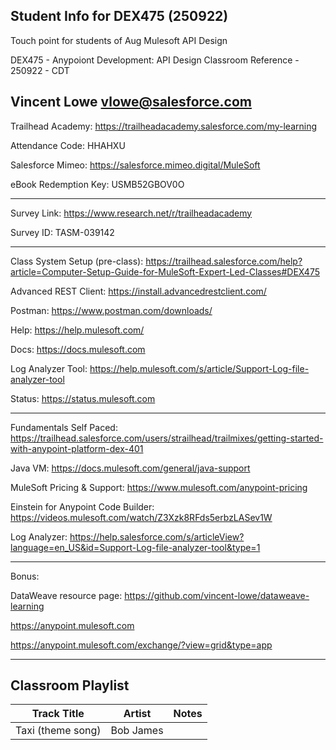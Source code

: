 ## Student Info for DEX475 (250922)

Touch point for students of Aug Mulesoft API Design

DEX475 - Anypoiont Development: API Design Classroom Reference - 250922 - CDT

Vincent Lowe
vlowe@salesforce.com
-------------------------------------------------------------------------------------------------------------------
Trailhead Academy:	https://trailheadacademy.salesforce.com/my-learning

Attendance Code:     HHAHXU							

Salesforce Mimeo:     https://salesforce.mimeo.digital/MuleSoft

eBook Redemption Key:     USMB52GBOV0O

-------------------------------------------------------------------------------------------------------------------
Survey Link:								https://www.research.net/r/trailheadacademy

Survey ID:	TASM-039142						

-------------------------------------------------------------------------------------------------------------------

Class System Setup (pre-class): https://trailhead.salesforce.com/help?article=Computer-Setup-Guide-for-MuleSoft-Expert-Led-Classes#DEX475

Advanced REST Client: https://install.advancedrestclient.com/

Postman: https://www.postman.com/downloads/

Help: https://help.mulesoft.com/

Docs: https://docs.mulesoft.com

Log Analyzer Tool: https://help.mulesoft.com/s/article/Support-Log-file-analyzer-tool

Status: https://status.mulesoft.com 
   
------------------------------------------------------------------------------

Fundamentals Self Paced: https://trailhead.salesforce.com/users/strailhead/trailmixes/getting-started-with-anypoint-platform-dex-401

Java VM: https://docs.mulesoft.com/general/java-support

MuleSoft Pricing & Support: https://www.mulesoft.com/anypoint-pricing

Einstein for Anypoint Code Builder: https://videos.mulesoft.com/watch/Z3Xzk8RFds5erbzLASev1W

Log Analyzer: https://help.salesforce.com/s/articleView?language=en_US&id=Support-Log-file-analyzer-tool&type=1

------------------------------------------------------------------------------
Bonus:

DataWeave resource page: https://github.com/vincent-lowe/dataweave-learning

https://anypoint.mulesoft.com

https://anypoint.mulesoft.com/exchange/?view=grid&type=app

-------------------------------------------------------------------------------------------------------------------
Classroom Playlist
-------------------------------------------------------------------------------------------------------------------
|Track Title|Artist|Notes|
|-----------|------|-----|
|Taxi (theme song)|Bob James||


